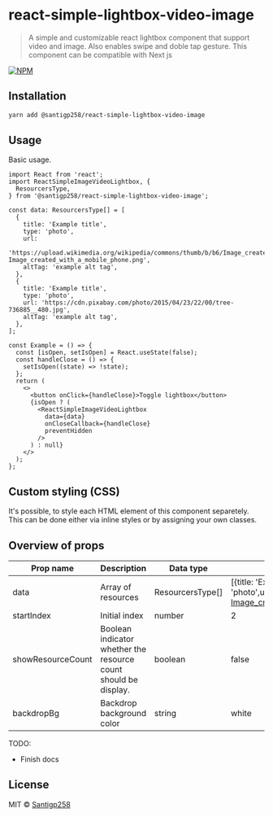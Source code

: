 # react-simple-lightbox-video-image

> A simple and customizable react lightbox component that support video and image. Also enables swipe and doble tap gesture. This component can be compatible with Next js

[![NPM](https://img.shields.io/npm/v/@santigp258/react-simple-lightbox-video-image.svg)](https://www.npmjs.com/package/@santigp258/react-simple-lightbox-video-image)

## Installation

```bash
yarn add @santigp258/react-simple-lightbox-video-image
```

## Usage

Basic usage.

```tsx
import React from 'react';
import ReactSimpleImageVideoLightbox, {
  ResourcersType,
} from '@santigp258/react-simple-lightbox-video-image';

const data: ResourcersType[] = [
  {
    title: 'Example title',
    type: 'photo',
    url:
      'https://upload.wikimedia.org/wikipedia/commons/thumb/b/b6/Image_created_with_a_mobile_phone.png/1200px-Image_created_with_a_mobile_phone.png',
    altTag: 'example alt tag',
  },
  {
    title: 'Example title',
    type: 'photo',
    url: 'https://cdn.pixabay.com/photo/2015/04/23/22/00/tree-736885__480.jpg',
    altTag: 'example alt tag',
  },
];

const Example = () => {
  const [isOpen, setIsOpen] = React.useState(false);
  const handleClose = () => {
    setIsOpen((state) => !state);
  };
  return (
    <>
      <button onClick={handleClose}>Toggle lightbox</button>
      {isOpen ? (
        <ReactSimpleImageVideoLightbox
          data={data}
          onCloseCallback={handleClose}
          preventHidden
        />
      ) : null}
    </>
  );
};
```

## Custom styling (CSS)

It's possible, to style each HTML element of this component separetely. This can be done either via inline styles or by assigning your own classes.

## Overview of props

| Prop name         | Description                                                     | Data type        | Example                                                                                                                                                                                                                   | Default        |
| ----------------- | --------------------------------------------------------------- | ---------------- | ------------------------------------------------------------------------------------------------------------------------------------------------------------------------------------------------------------------------- | -------------- |
| data              | Array of resources                                              | ResourcersType[] | [{title: 'Example title',type: 'photo',url:'https://upload.wikimedia.org/wikipedia/commons/thumb/b/b6/Image_created_with_a_mobile_phone.png/1200px-Image_created_with_a_mobile_phone.png',altTag: 'example alt tag', },]; | undefined           |
| startIndex        | Initial index                                                   | number           | 2                                                                                                                                                                                                                         | 0              |
| showResourceCount | Boolean indicator whether the resource count should be display. | boolean          | false                                                                                                                                                                                                                     | false          |
| backdropBg        | Backdrop background color                                       | string           | white                                                                                                                                                                                                                     | rgba(0,0,0,.5) |

TODO:
- Finish docs

## License

MIT © [Santigp258](https://github.com/santigp258/)
